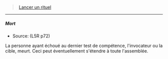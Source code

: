 ﻿---
!Generic
Id: l5r_rituals_hd.md#mort
ParentLink: l5r_rituals_hd.md#lancer-un-rituel
Name: Mort
ParentName: Lancer un rituel
NameLevel: 5
Source: (L5R p72)
---
> [Lancer un rituel](hd_l5r_rituals.md)

---

##### Mort

- Source: (L5R p72)

La personne ayant échoué au dernier test de compétence, l'invocateur ou la cible, meurt. Ceci peut éventuellement s'étendre à toute l'assemblée.

